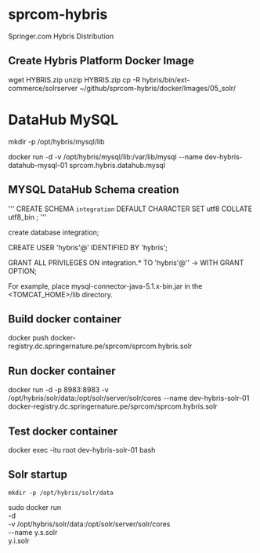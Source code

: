 # sprcom-hybris
Springer.com Hybris Distribution

## Create Hybris Platform Docker Image

wget HYBRIS.zip
unzip HYBRIS.zip
cp -R hybris/bin/ext-commerce/solrserver ~/github/sprcom-hybris/docker/Images/05_solr/

# DataHub MySQL

mkdir -p /opt/hybris/mysql/lib

docker run -d -v /opt/hybris/mysql/lib:/var/lib/mysql --name dev-hybris-datahub-mysql-01 sprcom.hybris.datahub.mysql

## MYSQL DataHub Schema creation

'''
CREATE SCHEMA `integration`
DEFAULT CHARACTER SET utf8
COLLATE utf8_bin ;
'''

create database integration;

CREATE USER 'hybris'@<host>' IDENTIFIED BY 'hybris';

GRANT ALL PRIVILEGES ON integration.* TO 'hybris'@'<host>'
    ->     WITH GRANT OPTION;

For example, place mysql-connector-java-5.1.x-bin.jar in the <TOMCAT_HOME>/lib directory.




## Build docker container
docker push docker-registry.dc.springernature.pe/sprcom/sprcom.hybris.solr

## Run docker container
docker run -d -p 8983:8983 -v /opt/hybris/solr/data:/opt/solr/server/solr/cores --name dev-hybris-solr-01 docker-registry.dc.springernature.pe/sprcom/sprcom.hybris.solr

## Test docker container
docker exec -itu root dev-hybris-solr-01 bash

## Solr startup

```
mkdir -p /opt/hybris/solr/data
```

sudo docker run \
  -d \
  -v /opt/hybris/solr/data:/opt/solr/server/solr/cores \
  --name y.s.solr \
  y.i.solr
